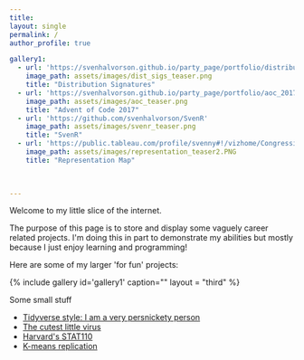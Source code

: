 ```yaml
---
title:
layout: single
permalink: /
author_profile: true

gallery1:
  - url: 'https://svenhalvorson.github.io/party_page/portfolio/distribution_signatures'
    image_path: assets/images/dist_sigs_teaser.png
    title: "Distribution Signatures"
  - url: 'https://svenhalvorson.github.io/party_page/portfolio/aoc_2017'
    image_path: assets/images/aoc_teaser.png
    title: "Advent of Code 2017"
  - url: 'https://github.com/svenhalvorson/SvenR'
    image_path: assets/images/svenr_teaser.png
    title: "SvenR" 
  - url: 'https://public.tableau.com/profile/svenny#!/vizhome/CongressionalPowerMap/CongressionalPowerMap'
    image_path: assets/images/representation_teaser2.PNG
    title: "Representation Map"
  

    
---
```


Welcome to my little slice of the internet.

The purpose of this page is to store and display some vaguely career related projects. I'm doing this in part to demonstrate my abilities but mostly because I just enjoy learning and programming!

Here are some of my larger 'for fun' projects:

{% include gallery id='gallery1' caption="" layout = "third" %}

Some small stuff
* [Tidyverse style: I am a very persnickety person](https://svenhalvorson.github.io/party_page/portfolio/tidyverse_indentation)
* [The cutest little virus](https://svenhalvorson.github.io/party_page/portfolio/cutest_little_virus)
* [Harvard's STAT110](https://svenhalvorson.github.io/party_page/portfolio/stat110)
* [K-means replication](https://svenhalvorson.github.io/party_page/portfolio/k_means)
